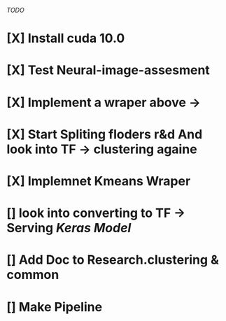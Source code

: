 *TODO*

# [X] Install cuda 10.0
# [X] Test Neural-image-assesment
# [X] Implement a wraper above ->
# [X] Start Spliting floders r&d And look into TF -> clustering againe
# [X] Implemnet Kmeans Wraper
# [] look into converting to TF -> Serving *Keras Model*
# [] Add Doc to Research.clustering & common
# [] Make Pipeline